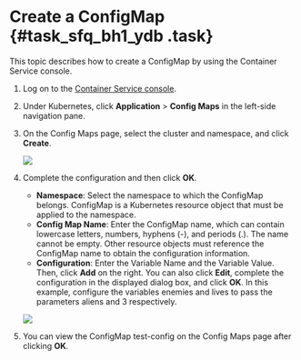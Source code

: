 # Create a ConfigMap {#task_sfq_bh1_ydb .task}

This topic describes how to create a ConfigMap by using the Container Service console.

1.  Log on to the [Container Service console](https://partners-intl.console.aliyun.com/#/cs).
2.  Under Kubernetes, click **Application** \> **Config Maps** in the left-side navigation pane.
3.  On the Config Maps page, select the cluster and namespace, and click **Create**. 

    ![](http://static-aliyun-doc.oss-cn-hangzhou.aliyuncs.com/assets/img/16496/155625961910307_en-US.png)

4.  Complete the configuration and then click **OK**. 

    -   **Namespace**: Select the namespace to which the ConfigMap belongs. ConfigMap is a Kubernetes resource object that must be applied to the namespace.
    -   **Config Map Name**: Enter the ConfigMap name, which can contain lowercase letters, numbers, hyphens \(-\), and periods \(.\). The name cannot be empty. Other resource objects must reference the ConfigMap name to obtain the configuration information.
    -   **Configuration**: Enter the Variable Name and the Variable Value. Then, click **Add** on the right. You can also click **Edit**, complete the configuration in the displayed dialog box, and click **OK**.
    In this example, configure the variables enemies and lives to pass the parameters aliens and 3 respectively.

    ![](http://static-aliyun-doc.oss-cn-hangzhou.aliyuncs.com/assets/img/16496/155625961910308_en-US.png)

5.  You can view the ConfigMap test-config on the Config Maps page after clicking **OK**.

